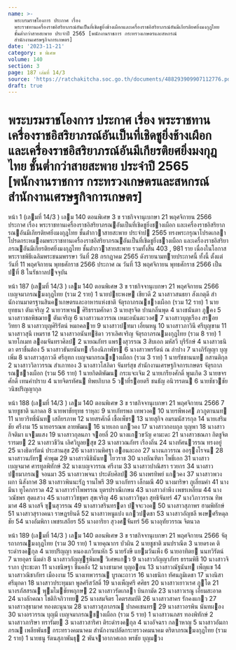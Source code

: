 ```yaml
---
name: >-
  พระบรมราชโองการ ประกาศ เรื่อง
  พระราชทานเครื่องราชอิสริยาภรณ์อันเป็นที่เชิดชูยิ่งช้างเผือกและเครื่องราชอิสริยาภรณ์อันมีเกียรติยศยิ่งมงกุฎไทย
  ชั้นต่ำกว่าสายสะพาย ประจำปี 2565 [พนักงานราชการ กระทรวงเกษตรและสหกรณ์
  สำนักงานเศรษฐกิจการเกษตร]
date: '2023-11-21'
category: ข พิเศษ
volume: 140
section: 3
page: 187 เล่มที่ 14/3
source: 'https://ratchakitcha.soc.go.th/documents/488293909907112776.pdf'
draft: true
---
```


# พระบรมราชโองการ ประกาศ เรื่อง พระราชทานเครื่องราชอิสริยาภรณ์อันเป็นที่เชิดชูยิ่งช้างเผือกและเครื่องราชอิสริยาภรณ์อันมีเกียรติยศยิ่งมงกุฎไทย ชั้นต่ำกว่าสายสะพาย ประจำปี 2565 [พนักงานราชการ กระทรวงเกษตรและสหกรณ์ สำนักงานเศรษฐกิจการเกษตร]

หน้า 1 (เลมที่ 14/3 ) เลม 140 ตอนพิเศษ 3 ข ราชกิจจานุเบกษา 21 พฤศจิกายน 2566 ประกาศ เรื่อง พระราชทานเครื่องราชอิสริยาภรณอันเป็นที่เชิดชูยิ่งชางเผือก และเครื่องราชอิสริยาภรณอันมีเกียรติยศยิ่งมงกุฎไทย ชั้นต่ํากวาสายสะพาย ประจําป 2565 ทรงพระกรุณาโปรดเกลาโปรดกระหมอมพระราชทานเครื่องราชอิสริยาภรณอันเป็นที่เชิดชูยิ่งชางเผือก และเครื่องราชอิสริยาภรณอันมีเกียรติยศยิ่งมงกุฎไทย ชั้นต่ํากวาสายสะพาย รวมทั้งสิ้น 403 , 981 ราย เนื่องในโอกาสพระราชพิธีเฉลิมพระชนมพรรษา วันที่ 28 กรกฎาคม 2565 ดังรายนามทายประกาศนี้ ทั้งนี้ ตั้งแต่วันที่ 11 พฤศจิกายน พุทธศักราช 2566 ประกาศ ณ วันที่ 13 พฤศจิกายน พุทธศักราช 2566 เป็นปที่ 8 ในรัชกาลปจจุบัน

หน้า 187 (เลมที่ 14/3 ) เลม 140 ตอนพิเศษ 3 ข ราชกิจจานุเบกษา 21 พฤศจิกายน 2566 เบญจมาภรณมงกุฎไทย (รวม 2 ราย) 1 นายปยะพงษ เขียวดี 2 นางสาวสนธยา สังเกตุดี สํานักงานมาตรฐานสินคาเกษตรและอาหารแห่งชาติ จัตุรถาภรณชางเผือก (รวม 12 ราย) 1 นายยุทธนา ตันเจริญ 2 นายวรพจน ศิริธรรมศักดา 3 นายสุรจิต ปานกลิ่นพุด 4 นางชนันตา ภูคง 5 นางสาวชลพิชฌาย ตันเจริญ 6 นางสาวนลวรรณ เหมะอนันตะวงศ 7 นางสาวบุญเรือง สรอยวิทยา 8 นางสาวบุญศิริรัตน์ หมกคลาย 9 นางสาวปทมา เอี่ยมหนู 10 นางสาวภาวินี ศรีบุญขาม 11 นางสาวสุนี เหมราช 12 นางสาวอนันทธิดา วราเลิศเจริญ จัตุรถาภรณมงกุฎไทย (รวม 8 ราย) 1 นายโกเมท ลอมจันทราศิลป 2 นายณภัทร แพรงสุวรรณ 3 สิบเอก มหัสวี บุรีรักษ์ 4 นางสาวธนิดา ตราชื่นต้อง 5 นางสาวธันยนันท เรืองนิภาพัชร 6 นางสาวพรรัตน์ ณ ลําปาง 7 นางภิรัญญา บุญเพิ่ม 8 นางสาวสุภาวดี ศรีอุทก เบญจมาภรณชางเผือก (รวม 3 ราย) 1 นายรัชชานนท กสานติกุล 2 นางสาววิลาวรรณ สําเภาทอง 3 นางสาวโสภิดา จันทร์สุข สํานักงานเศรษฐกิจการเกษตร จัตุรถาภรณชางเผือก (รวม 56 ราย) 1 นายกิตติพัฒน กระแจะเจิม 2 นายเกรียงศักดิ์ พูนเกิด 3 นายขจรศักดิ์ เทนคําปราบ 4 นายจิตรทัศน ทิพยภิบาล 5 วาที่รอยตรี ชนธัญ อนิวรรตน 6 นายชัชวชัย วนิชปริญญากุล

หน้า 188 (เลมที่ 14/3 ) เลม 140 ตอนพิเศษ 3 ข ราชกิจจานุเบกษา 21 พฤศจิกายน 2566 7 นายชูชาติ นภาดล 8 นายพาชัยยุทธ ราหุละ 9 นายภัทรพล เทพวงค 10 นายรพีพงศ ภวภูตานนท 11 นายวริทธิ์นันท เสถียรภาพ 12 นายสรศักดิ์ เชื้อเพ็ชร 13 นายสุกิจ อมรมนัสวรกุล 14 นายเสริมชัย ศรีงาม 15 นายอรรณพ ลายพัฒน 16 นายเอก แกวคง 17 นางสาวกอบกุล บุญพา 18 นางสาวกิจติมา แจมแสง 19 นางสาวกุลนภา จอยลี่ 20 นางแกวขวัญ คามะดะ 21 นางสาวชณภา กิตชูจิตรารมย 22 นางสาวชีวิน เลิศวิบูลยสุข 23 นางสาวณภัทร เรืองถิ่น 24 นางทัศนวรรณ ทรงอยู่ 25 นางธิดารัตน์ ประสานสุข 26 นางสาวนพิศฐา ออนละออ 27 นางนภวรรณ ออรุงโรจน 28 นางสาวนภัทร คําพุฒ 29 นางสาวนิธินันท โยวราช 30 นางบัณฑิตา โพธิ์เอก 31 นางสาวเบญจมาศ ศารทูลพิทักษ์ 32 นางเบญจวรรณ ศรีงาม 33 นางสาวปาณิสรา รวยกร 34 นางสาวปยมาภรณ จอนมา 35 นางสาวพจนา ประดับศิลป 36 นางพรทิพย์ แกวคง 37 นางสาวพวงผกา นิสังกาศ 38 นางสาวพินนะรัฎ รานไพรี 39 นางภัทรา เล็กมณี 40 นางมาริษา ภูเลี่ยมคํา 41 นางมีนา ทูโคกกรวด 42 นางสาวรําไพพรรณ บุตรปราณีเกษม 43 นางสาวลําพึง เพชรเหลี่ยม 44 นางวณัชพร สุดแสวง 45 นางสาววิชชุพร สุขเจริญ 46 นางสาววิชุดา สุทธิจันทร์ 47 นางวิภาวรรณ ทิพมาศ 48 นางสจี ซุนสุวรรณ 49 นางสาวสรินทรดา ปจจะวงค 50 นางสาวสุภาพร ฮามพิทักษ์ 51 นางสาวสุรางคนา ราษฎรยินดี 52 นางสาวหนูแปง แกวปดชา 53 นางสาวอัญชลี พงษศรีหดุลชัย 54 นางอัมพิกา เพชรเสถียร 55 นางอาริยา สุวงศจันทร์ 56 นางอุทัยวรรณ จิตนวล

หน้า 189 (เลมที่ 14/3 ) เลม 140 ตอนพิเศษ 3 ข ราชกิจจานุเบกษา 21 พฤศจิกายน 2566 จัตุรถาภรณมงกุฎไทย (รวม 30 ราย) 1 นายคุณากร บัวผิน 2 นายชูชาติ มนปราณีต 3 นายดรงค ติระดํารงคกุล 4 นายปริญญา หนองเกวียนหัก 5 นายรังษี แยมวันเพ็ง 6 นายอาทิตย นนทวิรัตน์ 7 นายอุดร นิ่มดํา 8 นางสาวกัญญฐพิมพ วิเศษแกว 9 นางสาวกัญญาภัทร ธรรมพิธี 10 นางสาวจิราภา ปุระชะตา 11 นางชนิษฐา ชื่นคลัง 12 นางชามาศ บุญออน 13 นางสาวณัฐนันท เพ็ญแข 14 นางสาวณิชาภัทร เมืองงาม 15 นางเทพวรรณ บูรณะถาวร 16 นางธนิกา ทัศนภูมิเดชา 17 นางนิสา ศรีมุกดา 18 นางสาวประทุมมา พูลศรีสวัสดิ์ 19 นางเพ็ญศรี ศศิธร 20 นางสาวเยาวเรศ ภูโต 21 นางรภัสสรณ พุมไมชัยพฤกษ 22 นางสาวรัดเกลา บินกามัด 23 นางสาวเรณู เอี่ยมสะอาด 24 นางลักคณา โชติกิจภิวาทย 25 นางสมจิตร โคตรสมบัติ 26 นางสาวสาคร รักคงแกว 27 นางสาวสุธามาศ ทองตะนุนาม 28 นางสาวสุภาภรณ ปาลคเชนทร 29 นางสาวอรพิน นันทผอง 30 นางอรวรรณ บุญมี เบญจมาภรณชางเผือก (รวม 5 ราย) 1 นางสาวนภสร ทองพิทักษ์ 2 นางสาวภาริษา ทรารัมย 3 นางสาวสาริศา ติระดํารงคกุล 4 นางอัจฉรา กลาหาญ 5 นางสาวอัมภาภรณ เพลียพันธ กระทรวงคมนาคม สํานักงานปลัดกระทรวงคมนาคม ตริตาภรณมงกุฎไทย (รวม 2 ราย) 1 นายธนู รัตนสุภาพันธุ 2 พันจาอากาศเอก พรชัย บุญมวง
